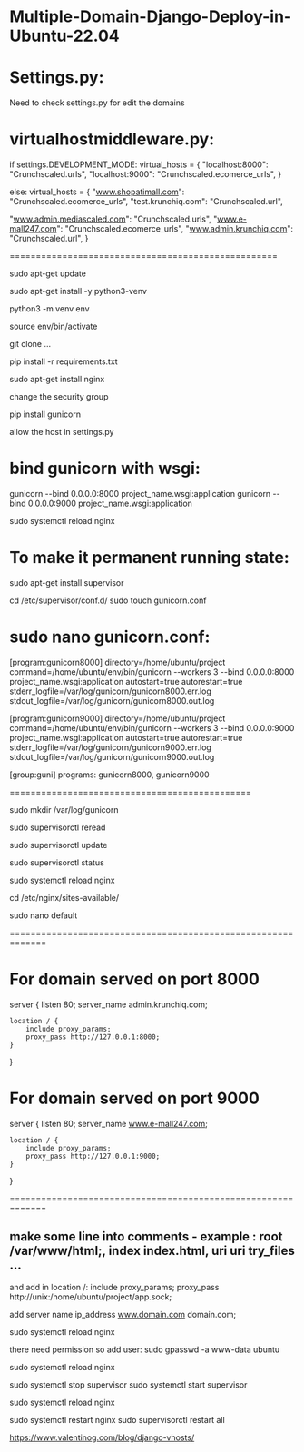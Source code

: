 # Multiple-Domain-Django-Deploy-in-Ubuntu-22.04



Settings.py:
=====================================
Need to check settings.py for edit the domains



virtualhostmiddleware.py:
=========================================================
if settings.DEVELOPMENT_MODE:
virtual_hosts = {
"localhost:8000": "Crunchscaled.urls",
"localhost:9000": "Crunchscaled.ecomerce_urls",
}

else:
virtual_hosts = {
 "www.shopatimall.com": "Crunchscaled.ecomerce_urls",
 "test.krunchiq.com": "Crunchscaled.url",

"www.admin.mediascaled.com": "Crunchscaled.urls",
"www.e-mall247.com": "Crunchscaled.ecomerce_urls",
"www.admin.krunchiq.com": "Crunchscaled.url",
}



===================================================


sudo apt-get update

sudo apt-get install -y python3-venv

python3 -m venv env

source env/bin/activate

git clone ...

pip install -r requirements.txt

sudo apt-get install nginx

change the security group

pip install gunicorn


allow the host in settings.py

bind gunicorn with wsgi:
=============================
gunicorn --bind 0.0.0.0:8000 project_name.wsgi:application
gunicorn --bind 0.0.0.0:9000 project_name.wsgi:application



sudo systemctl reload nginx


To make it permanent running state:
=======================================
sudo apt-get install supervisor

cd /etc/supervisor/conf.d/
sudo touch gunicorn.conf

sudo nano gunicorn.conf:
=========================================

[program:gunicorn8000]
directory=/home/ubuntu/project
command=/home/ubuntu/env/bin/gunicorn --workers 3 --bind 0.0.0.0:8000 project_name.wsgi:application
autostart=true
autorestart=true
stderr_logfile=/var/log/gunicorn/gunicorn8000.err.log
stdout_logfile=/var/log/gunicorn/gunicorn8000.out.log

[program:gunicorn9000]
directory=/home/ubuntu/project
command=/home/ubuntu/env/bin/gunicorn --workers 3 --bind 0.0.0.0:9000 project_name.wsgi:application
autostart=true
autorestart=true
stderr_logfile=/var/log/gunicorn/gunicorn9000.err.log
stdout_logfile=/var/log/gunicorn/gunicorn9000.out.log

[group:guni]
programs: gunicorn8000, gunicorn9000


==============================================




sudo mkdir /var/log/gunicorn

sudo supervisorctl reread

sudo supervisorctl update

sudo supervisorctl status

sudo systemctl reload nginx



cd /etc/nginx/sites-available/

sudo nano default

=============================================================


# For domain served on port 8000
server {
    listen 80;
    server_name admin.krunchiq.com;

    location / {
        include proxy_params;
        proxy_pass http://127.0.0.1:8000;
    }
}

# For domain served on port 9000
server {
    listen 80;
    server_name www.e-mall247.com;

    location / {
        include proxy_params;
        proxy_pass http://127.0.0.1:9000;
    }
}



=============================================================


## make some line into comments - example : root /var/www/html;, index index.html, uri uri try_files ...

and add in location /:
include proxy_params;
proxy_pass http://unix:/home/ubuntu/project/app.sock;


add server name ip_address www.domain.com domain.com;

sudo systemctl reload nginx


there need permission so add user:
sudo gpasswd -a www-data ubuntu

sudo systemctl reload nginx


sudo systemctl stop supervisor
sudo systemctl start supervisor

sudo systemctl reload nginx

sudo systemctl restart nginx
sudo supervisorctl restart all



https://www.valentinog.com/blog/django-vhosts/



